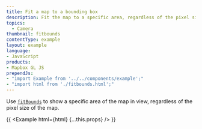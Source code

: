 ```yaml
---
title: Fit a map to a bounding box
description: Fit the map to a specific area, regardless of the pixel size of the map.
topics:
  - Camera
thumbnail: fitbounds
contentType: example
layout: example
language:
- JavaScript
products:
- Mapbox GL JS
prependJs:
- "import Example from '../../components/example';"
- "import html from './fitbounds.html';"
---
```


Use [`fitBounds`](/mapbox-gl-js/api/map/#map#fitbounds) to show a specific area of the map in view, regardless of the pixel size of the map.

{{ <Example html={html} {...this.props} /> }}
